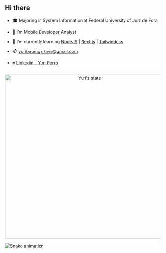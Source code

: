 <!-- ### <img width=32 height=32 src="https://raw.githubusercontent.com/ABSphreak/ABSphreak/master/gifs/Hi.gif" alt="Hi"> Hi there -->
## Hi there

- 🎓 Majoring in System Information at Federal University of Juiz de Fora

- 🚀 I’m Mobile Developer Analyst

- 🚧 I’m currently learning [NodeJS](https://nodejs.org/en/) | [Next.js](https://nextjs.org/) | [Tailwindcss](https://tailwindcss.com/docs) 

- 📫 yuribaumgartner@gmail.com

- 🔛 [Linkedin - Yuri Perro](https://www.linkedin.com/in/yuri-baumgartner/)

<!-- <img align="right" width="200em" height="200em" src="https://raw.githubusercontent.com/YuriPerro/YuriPerro/master/animation_500_kv8i962g.gif"/> -->

##

<p align="center">
 <img width="530em" src="https://github-readme-stats.vercel.app/api?username=YuriPerro&hide=issues&count_private=true&show_icons=true&theme=vue-dark" alt="Yuri's stats"/>
</p>
 
![Snake animation](https://github.com/YuriPerro/YuriPerro/blob/output/github-contribution-grid-snake.svg)
  
<!--
**YuriPerro/YuriPerro** is a ✨ _special_ ✨ repository because its `README.md` (this file) appears on your GitHub profile.


Here are some ideas to get you started:

- 🔭 I’m currently working on ...
- 🌱 I’m currently learning ...
- 👯 I’m looking to collaborate on ...
- 🤔 I’m looking for help with ...
- 💬 Ask me about ...
- 📫 How to reach me: ...
- 😄 Pronouns: ...
- ⚡ Fun fact: ...
-->
